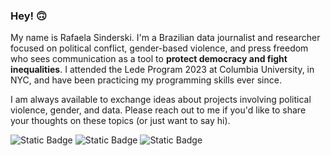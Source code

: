 ### Hey! 🙃

My name is Rafaela Sinderski. I'm a Brazilian data journalist and researcher focused on political conflict, gender-based violence, and press freedom who sees communication as a tool to <b>protect democracy and fight inequalities</b>. I attended the Lede Program 2023 at Columbia University, in NYC, and have been practicing my programming skills ever since.

I am always available to exchange ideas about projects involving political violence, gender, and data. Please reach out to me if you'd like to share your thoughts on these topics (or just want to say hi).

![Static Badge](https://img.shields.io/badge/website-green?style=for-the-badge&color=%2368B26F&link=https%3A%2F%2Fwww.rafaelasinderski.com.br%2F)
![Static Badge](https://img.shields.io/badge/linkedin-green?style=for-the-badge&logo=linkedin&logoColor=white&color=%2368B26F&link=www.linkedin.com%2Fin%2Frafaelasinderski)
![Static Badge](https://img.shields.io/badge/twitter-green?style=for-the-badge&logo=twitter&logoColor=white&color=%2368B26F&link=https%3A%2F%2Ftwitter.com%2Fsinderskir)

